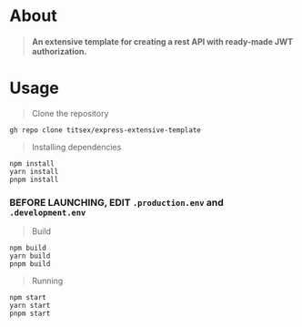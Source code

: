 # About
> #### An extensive template for creating a rest API with ready-made JWT authorization.

# Usage

> Clone the repository

```
gh repo clone titsex/express-extensive-template
```

> Installing dependencies

```
npm install
yarn install
pnpm install
```

### BEFORE LAUNCHING, EDIT ``.production.env`` and ``.development.env``

> Build

```
npm build
yarn build
pnpm build
```

> Running

```
npm start
yarn start
pnpm start
```
